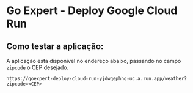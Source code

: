 # Go Expert - Deploy Google Cloud Run


## Como testar a aplicação:
A aplicação esta disponivel no endereço abaixo, passando no campo `zipcode` o CEP desejado.
```shell
https://goexpert-deploy-cloud-run-yjdwqephhq-uc.a.run.app/weather?zipcode=<CEP>
```


